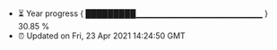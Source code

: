 - ⏳ Year progress { █████████▁▁▁▁▁▁▁▁▁▁▁▁▁▁▁▁▁▁▁▁▁ } 30.85 %
- ⏰ Updated on Fri, 23 Apr 2021 14:24:50 GMT


